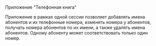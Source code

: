 Приложение "Телефонная книга"

Приложение в рамках одной сессии позволяет добавлять имена абонентов и их телефонные номера, изменять номера у абонентов, получать номера абонентов по их имени, а также удалять имена абонентов. Одному абоненту может соответствовать только один номер. 
